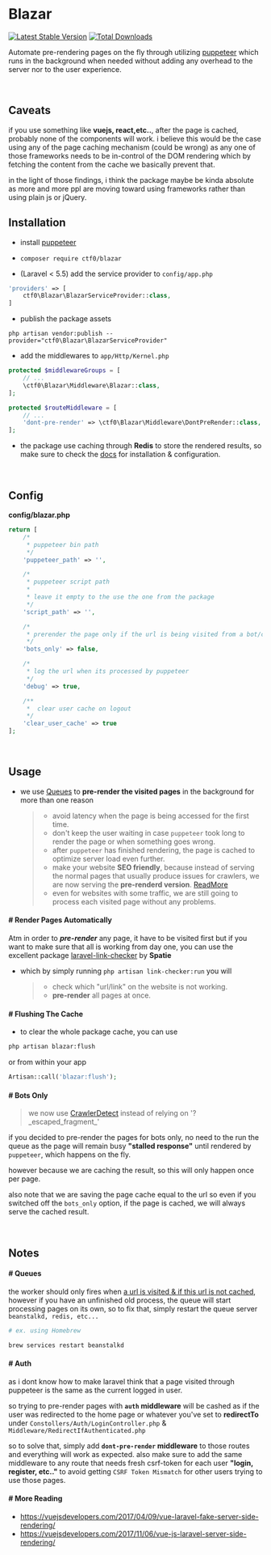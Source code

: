 # Blazar

[![Latest Stable Version](https://img.shields.io/packagist/v/ctf0/blazar.svg?style=for-the-badge)](https://packagist.org/packages/ctf0/blazar) [![Total Downloads](https://img.shields.io/packagist/dt/ctf0/blazar.svg?style=for-the-badge)](https://packagist.org/packages/ctf0/blazar)

Automate pre-rendering pages on the fly through utilizing [puppeteer](https://github.com/GoogleChrome/puppeteer) which runs in the background when needed without adding any overhead to the server nor to the user experience.

<br>

## Caveats

if you use something like **vuejs, react,etc..**, after the page is cached, probably none of the components will work.
i believe this would be the case using any of the page caching mechanism (could be wrong) as any one of those frameworks needs to be in-control of the DOM rendering which by fetching the content from the cache we basically prevent that.

in the light of those findings, i think the package maybe be kinda absolute as more and more ppl are moving toward using frameworks rather than using plain js or jQuery.

## Installation

- install [puppeteer](https://github.com/GoogleChrome/puppeteer#installation)

- `composer require ctf0/blazar`

- (Laravel < 5.5) add the service provider to `config/app.php`

```php
'providers' => [
    ctf0\Blazar\BlazarServiceProvider::class,
]
```

- publish the package assets

`php artisan vendor:publish --provider="ctf0\Blazar\BlazarServiceProvider"`

- add the middlewares to `app/Http/Kernel.php`

```php
protected $middlewareGroups = [
    // ...
    \ctf0\Blazar\Middleware\Blazar::class,
];

protected $routeMiddleware = [
    // ...
    'dont-pre-render' => \ctf0\Blazar\Middleware\DontPreRender::class,
];
```

- the package use caching through **Redis** to store the rendered results, so make sure to check the [docs](https://laravel.com/docs/5.4/redis) for installation & configuration.

<br>

## Config
**config/blazar.php**

```php
return [
    /*
     * puppeteer bin path
     */
    'puppeteer_path' => '',

    /*
     * puppeteer script path
     *
     * leave it empty to the use the one from the package
     */
    'script_path' => '',

    /*
     * prerender the page only if the url is being visited from a bot/crawler
     */
    'bots_only' => false,

    /*
     * log the url when its processed by puppeteer
     */
    'debug' => true,

    /**
     *  clear user cache on logout
     */
    'clear_user_cache' => true
];
```

<br>

## Usage

- we use [Queues](https://laravel.com/docs/5.4/events#queued-event-listeners) to **pre-render the visited pages** in the background for more than one reason

    >- avoid latency when the page is being accessed for the first time.
    >- don't keep the user waiting in case `puppeteer` took long to render the page or when something goes wrong.
    >- after `puppeteer` has finished rendering, the page is cached to optimize server load even further.
    >- make your website **SEO friendly**, because instead of serving the normal pages that usually produce issues for crawlers, we are now serving the **pre-renderd version**. [ReadMore](#-render-pages-automatically)
    >- even for websites with some traffic, we are still going to process each visited page without any problems.

#### # Render Pages Automatically

Atm in order to ***pre-render*** any page, it have to be visited first but if you want to make sure that all is working from day one, you can use the excellent package [laravel-link-checker](https://packagist.org/packages/spatie/laravel-link-checker) by **Spatie**

- which by simply running `php artisan link-checker:run` you will

    >- check which "url/link" on the website is not working.
    >- **pre-render** all pages at once.

#### # Flushing The Cache

- to clear the whole package cache, you can use

```bash
php artisan blazar:flush
```

or from within your app

```php
Artisan::call('blazar:flush');
```

#### # Bots Only

> we now use [CrawlerDetect](https://github.com/JayBizzle/Laravel-Crawler-Detect) instead of relying on '\?\_escaped_fragment_'

if you decided to pre-render the pages for bots only, no need to the run the queue as the page will remain busy **"stalled response"** until rendered by `puppeteer`, which happens on the fly.

however because we are caching the result, so this will only happen once per page.

also note that we are saving the page cache equal to the url so even if you switched off the `bots_only` option, if the page is cached, we will always serve the cached result.

<br>

## Notes

#### # Queues

the worker should only fires when <u>a url is visited & if this url is not cached</u>,
however if you have an unfinished old process, the queue will start processing pages on its own, so to fix that, simply restart the queue server `beanstalkd, redis, etc...`

```bash
# ex. using Homebrew

brew services restart beanstalkd
```

#### # Auth

as i dont know how to make laravel think that a page visited through puppeteer is the same as the current logged in user.

so trying to pre-render pages with **`auth` middleware** will be cashed as if the user was redirected to the home page or whatever you've set to **redirectTo** under
`Constollers/Auth/LoginController.php` & `Middleware/RedirectIfAuthenticated.php`

so to solve that, simply add **`dont-pre-render` middleware** to those routes and everything will work as expected.
also make sure to add the same middleware to any route that needs fresh csrf-token for each user **"login, register, etc.."** to avoid getting `CSRF Token Mismatch` for other users trying to use those pages.

#### # More Reading
- https://vuejsdevelopers.com/2017/04/09/vue-laravel-fake-server-side-rendering/
- https://vuejsdevelopers.com/2017/11/06/vue-js-laravel-server-side-rendering/
